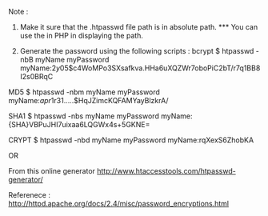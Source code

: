 
Note :
1. Make it sure that the .htpasswd file path is in absolute path.
  *** You can use the <?php echo __FILE__; ?> in PHP in displaying the path.
  
2. Generate the password using the following scripts :
bcrypt
$ htpasswd -nbB myName myPassword
myName:$2y$05$c4WoMPo3SXsafkva.HHa6uXQZWr7oboPiC2bT/r7q1BB8I2s0BRqC

MD5
$ htpasswd -nbm myName myPassword
myName:$apr1$r31.....$HqJZimcKQFAMYayBlzkrA/

SHA1
$ htpasswd -nbs myName myPassword
myName:{SHA}VBPuJHI7uixaa6LQGWx4s+5GKNE=

CRYPT
$ htpasswd -nbd myName myPassword
myName:rqXexS6ZhobKA

OR

From this online generator http://www.htaccesstools.com/htpasswd-generator/


Referenece : http://httpd.apache.org/docs/2.4/misc/password_encryptions.html
